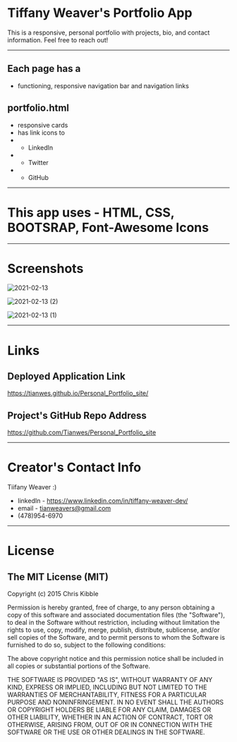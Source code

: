 # Tiffany Weaver's Portfolio App

This is a responsive, personal portfolio with projects, bio, and contact information.  Feel free to reach out!

-----------

## Each page has a
- functioning, responsive navigation bar and navigation links

## portfolio.html
- responsive cards 
- has link icons to
- - LinkedIn
- - Twitter
- - GitHub 

----------

# This app uses - HTML, CSS, BOOTSRAP, Font-Awesome Icons

----------

# Screenshots

![2021-02-13](https://user-images.githubusercontent.com/72744783/107862222-66087480-6e19-11eb-9989-c6139c7e7042.png)


![2021-02-13 (2)](https://user-images.githubusercontent.com/72744783/107862225-67d23800-6e19-11eb-9e1f-591f8fc55adb.png)


![2021-02-13 (1)](https://user-images.githubusercontent.com/72744783/107862227-699bfb80-6e19-11eb-9d7b-fd0f265d82b5.png)


----------

# Links

## Deployed Application Link
https://tianwes.github.io/Personal_Portfolio_site/

## Project's GitHub Repo Address
https://github.com/Tianwes/Personal_Portfolio_site

----------
# Creator's Contact Info
Tiifany Weaver :)
- linkedIn - https://www.linkedin.com/in/tiffany-weaver-dev/
- email - tianweavers@gmail.com
- (478)954-6970

------------
# License

## The MIT License (MIT)

Copyright (c) 2015 Chris Kibble

Permission is hereby granted, free of charge, to any person obtaining a copy of this software and associated documentation files (the "Software"), to deal in the Software without restriction, including without limitation the rights to use, copy, modify, merge, publish, distribute, sublicense, and/or sell copies of the Software, and to permit persons to whom the Software is furnished to do so, subject to the following conditions:

The above copyright notice and this permission notice shall be included in all copies or substantial portions of the Software.

THE SOFTWARE IS PROVIDED "AS IS", WITHOUT WARRANTY OF ANY KIND, EXPRESS OR IMPLIED, INCLUDING BUT NOT LIMITED TO THE WARRANTIES OF MERCHANTABILITY, FITNESS FOR A PARTICULAR PURPOSE AND NONINFRINGEMENT. IN NO EVENT SHALL THE AUTHORS OR COPYRIGHT HOLDERS BE LIABLE FOR ANY CLAIM, DAMAGES OR OTHER LIABILITY, WHETHER IN AN ACTION OF CONTRACT, TORT OR OTHERWISE, ARISING FROM, OUT OF OR IN CONNECTION WITH THE SOFTWARE OR THE USE OR OTHER DEALINGS IN THE SOFTWARE.